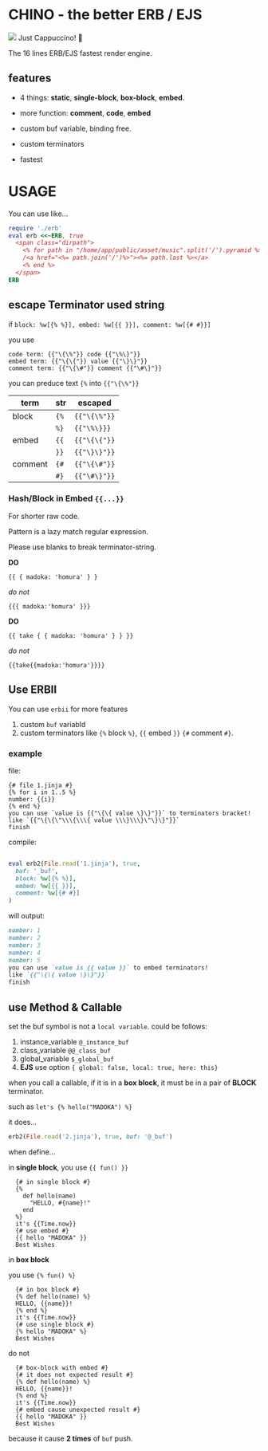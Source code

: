 # CHINO - the better ERB / EJS
<img src="https://media3.giphy.com/media/qTeLrzpDZBY2c/giphy.gif"/>
Just Cappuccino! 🍉

The 16 lines ERB/EJS fastest render engine.

## features

- 4 things: __static__, __single-block__, __box-block__, __embed__.

- more function: __comment__, __code__, __embed__

- custom buf variable, binding free.

- custom terminators

- fastest

# USAGE
You can use like...
```ruby
require './erb'
eval erb <<~ERB, true
  <span class="dirpath">
    <% for path in "/home/app/public/asset/music".split('/').pyramid %>
    /<a href="<%= path.join('/')%>"><%= path.last %></a>
    <% end %>
  </span>
ERB
```

## escape Terminator used string

if `block: %w[{% %}], embed: %w[{{ }}], comment: %w[{# #}}]`

you use

```jinja
code term: {{"\{\%"}} code {{"\%\}"}}
embed term: {{"\{\{"}} value {{"\}\}"}}
comment term: {{"\{\#"}} comment {{"\#\}"}}
```

you can preduce text `{%` into `{{"\{\%"}}`

| term  | str | escaped |
| - | - | - |
| block | `{%` | `{{"\{\%"}}` |
| | `%}` | `{{"\%\}}}` |
| embed | `{{` | `{{"\{\{"}}` |
|  | `}}` | `{{"\}\}"}}` |
| comment | `{#` | `{{"\{\#"}}` |
| | `#}` | `{{"\#\}"}}` |

### Hash/Block in Embed `{{...}}`

For shorter raw code.

Pattern is a lazy match regular expression.

Please use blanks to break terminator-string.

__DO__

```jinja
{{ { madoka: 'homura' } }
```

_do not_

```jinja
{{{ madoka:'homura' }}}
```

__DO__

```jinja
{{ take { { madoka: 'homura' } } }}
```

_do not_

```jinja
{{take{{madoka:'homura'}}}}
```

## Use ERBII

You can use `erbii` for more features
1. custom `buf` variabld
2. custom terminators like `{%` block `%}`, `{{` embed `}}`
  `{#` comment `#}`.

### example

file:

```jinja
{# file 1.jinja #}
{% for i in 1..5 %}
number: {{i}}
{% end %}
you can use `value is {{"\{\{ value \}\}"}}` to terminators bracket!
like `{{"\{\{\"\\\{\\\{ value \\\}\\\}\"\}\}"}}`
finish
```
compile:

```ruby

eval erb2(File.read('1.jinja'), true,
  buf: '_buf',
  block: %w[{% %}],
  embed: %w[{{ }}],
  comment: %w[{# #}]
)
```

will output:

```markdown
number: 1
number: 2
number: 3
number: 4
number: 5
you can use `value is {{ value }}` to embed terminators!
like `{{"\{\{ value \}\}"}}`
finish
```

## use Method & Callable
set the buf symbol is not a `local variable`.
could be follows:
1. instance_variable `@_instance_buf`
2. class_variable `@@_class_buf`
3. global_variable `$_global_buf`
4. __EJS__ use option `{ global: false, local: true, here: this}`

when you call a callable, if it is in a __box block__,
it must be in a pair of __BLOCK__ terminator.

such as `let's {% hello("MADOKA") %}`

it does...

```ruby
erb2(File.read('2.jinja'), true, buf: '@_buf')
```

when define...

in __single block__, you use `{{ fun() }}`

```jinja
  {# in single block #}
  {%
    def hello(name)
      "HELLO, #{name}!"
    end
  %}
  it's {{Time.now}}
  {# use embed #}
  {{ hello "MADOKA" }}
  Best Wishes
```

in __box block__

you use `{% fun() %}`

```jinja
  {# in box block #}
  {% def hello(name) %}
  HELLO, {{name}}!
  {% end %}
  it's {{Time.now}}
  {# use single block #}
  {% hello "MADOKA" %}
  Best Wishes
```

do not

```jinja
  {# box-block with embed #}
  {# it does not expected result #}
  {% def hello(name) %}
  HELLO, {{name}}!
  {% end %}
  it's {{Time.now}}
  {# embed cause unexpected result #}
  {{ hello "MADOKA" }}
  Best Wishes
```

because it cause __2 times__ of `buf` push.
